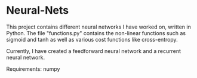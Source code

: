 # Neural-Nets

This project contains different neural networks I have worked on, written in Python.
The file "functions.py" contains the non-linear functions such as sigmoid and tanh as well as various cost functions like cross-entropy.

Currently, I have created a feedforward neural network and a recurrent neural network.

Requirements:
numpy
